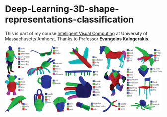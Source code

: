 # Deep-Learning-3D-shape-representations-classification

This is part of my course [Intelligent Visual Computing](https://people.cs.umass.edu/~kalo/courses/visual_computing/index.html) at University of Massachusetts Amherst. Thanks to Professor **Evangelos Kalogerakis**.

![Intelligent Visual Computing](./imgs/logo.jpg)
